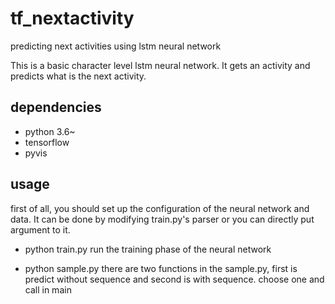 # tf_nextactivity
predicting next activities using lstm neural network

This is a basic character level lstm neural network.
It gets an activity and predicts what is the next activity.

## dependencies
* python 3.6~
* tensorflow
* pyvis

## usage
first of all, you should set up the configuration of the neural network and data. It can be done by modifying train.py's parser or you can directly put argument to it.

* python train.py
run the training phase of the neural network

* python sample.py
there are two functions in the sample.py, first is predict without sequence and second is with sequence.
choose one and call in main

